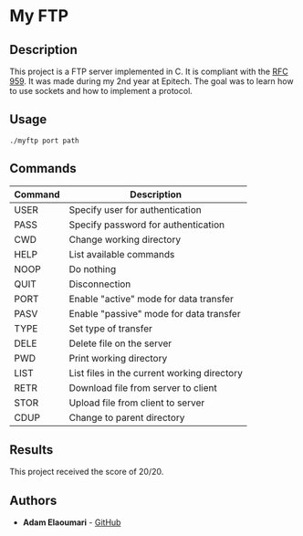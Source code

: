 # My FTP

## Description
This project is a FTP server implemented in C. It is compliant with the [RFC 959](https://tools.ietf.org/html/rfc959). It was made during my 2nd year at Epitech. The goal was to learn how to use sockets and how to implement a protocol.

## Usage
```
./myftp port path
```

## Commands

| Command | Description |
| --- | --- |
| USER | Specify user for authentication |
| PASS | Specify password for authentication |
| CWD | Change working directory |
| HELP | List available commands |
| NOOP | Do nothing |
| QUIT | Disconnection |
| PORT | Enable "active" mode for data transfer |
| PASV | Enable "passive" mode for data transfer |
| TYPE | Set type of transfer |
| DELE | Delete file on the server |
| PWD | Print working directory |
| LIST | List files in the current working directory |
| RETR | Download file from server to client |
| STOR | Upload file from client to server |
| CDUP | Change to parent directory |


## Results
This project received the score of 20/20.


## Authors
* **Adam Elaoumari** - [GitHub](https://github.com/AdamLBS)
